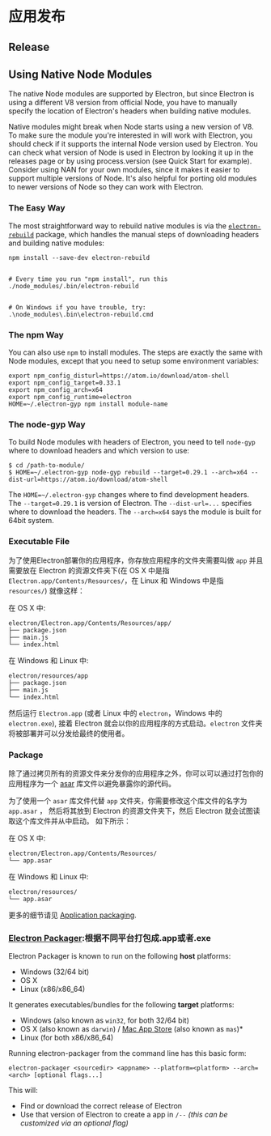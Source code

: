 # 应用发布

## Release

## Using Native Node Modules

The native Node modules are supported by Electron, but since Electron is using a different V8 version from official Node, you have to manually specify the location of Electron's headers when building native modules.

Native modules might break when Node starts using a new version of V8. To make sure the module you're interested in will work with Electron, you should check if it supports the internal Node version used by Electron. You can check what version of Node is used in Electron by looking it up in the releases page or by using process.version \(see Quick Start for example\). Consider using NAN for your own modules, since it makes it easier to support multiple versions of Node. It's also helpful for porting old modules to newer versions of Node so they can work with Electron.

### The Easy Way

The most straightforward way to rebuild native modules is via the [`electron-rebuild`](https://github.com/paulcbetts/electron-rebuild) package, which handles the manual steps of downloading headers and building native modules:

```text
npm install --save-dev electron-rebuild


# Every time you run "npm install", run this
./node_modules/.bin/electron-rebuild


# On Windows if you have trouble, try:
.\node_modules\.bin\electron-rebuild.cmd
```

### The npm Way

You can also use `npm` to install modules. The steps are exactly the same with Node modules, except that you need to setup some environment variables:

```text
export npm_config_disturl=https://atom.io/download/atom-shell
export npm_config_target=0.33.1
export npm_config_arch=x64
export npm_config_runtime=electron
HOME=~/.electron-gyp npm install module-name
```

### The node-gyp Way

To build Node modules with headers of Electron, you need to tell `node-gyp` where to download headers and which version to use:

```text
$ cd /path-to-module/
$ HOME=~/.electron-gyp node-gyp rebuild --target=0.29.1 --arch=x64 --dist-url=https://atom.io/download/atom-shell
```

The `HOME=~/.electron-gyp` changes where to find development headers. The `--target=0.29.1` is version of Electron. The `--dist-url=...` specifies where to download the headers. The `--arch=x64` says the module is built for 64bit system.

### Executable File

为了使用Electron部署你的应用程序，你存放应用程序的文件夹需要叫做 `app` 并且需要放在 Electron 的资源文件夹下\(在 OS X 中是指 `Electron.app/Contents/Resources/`，在 Linux 和 Windows 中是指 `resources/`\) 就像这样：

在 OS X 中:

```text
electron/Electron.app/Contents/Resources/app/
├── package.json
├── main.js
└── index.html
```

在 Windows 和 Linux 中:

```text
electron/resources/app
├── package.json
├── main.js
└── index.html
```

然后运行 `Electron.app` \(或者 Linux 中的 `electron`，Windows 中的 `electron.exe`\), 接着 Electron 就会以你的应用程序的方式启动。`electron` 文件夹将被部署并可以分发给最终的使用者。

### Package

除了通过拷贝所有的资源文件来分发你的应用程序之外，你可以可以通过打包你的应用程序为一个 [asar](https://github.com/atom/asar) 库文件以避免暴露你的源代码。

为了使用一个 `asar` 库文件代替 `app` 文件夹，你需要修改这个库文件的名字为 `app.asar` ， 然后将其放到 Electron 的资源文件夹下，然后 Electron 就会试图读取这个库文件并从中启动。 如下所示：

在 OS X 中:

```text
electron/Electron.app/Contents/Resources/
└── app.asar
```

在 Windows 和 Linux 中:

```text
electron/resources/
└── app.asar
```

更多的细节请见 [Application packaging](https://github.com/atom/electron/blob/master/docs-translations/zh-CN/tutorial/application-packaging.md).

### [Electron Packager](https://github.com/electron-userland/electron-packager):根据不同平台打包成.app或者.exe

Electron Packager is known to run on the following **host** platforms:

* Windows \(32/64 bit\)
* OS X
* Linux \(x86/x86\_64\)

It generates executables/bundles for the following **target** platforms:

* Windows \(also known as `win32`, for both 32/64 bit\)
* OS X \(also known as `darwin`\) / [Mac App Store](http://electron.atom.io/docs/v0.36.0/tutorial/mac-app-store-submission-guide/) \(also known as `mas`\)\*
* Linux \(for both x86/x86\_64\)

Running electron-packager from the command line has this basic form:

```text
electron-packager <sourcedir> <appname> --platform=<platform> --arch=<arch> [optional flags...]
```

This will:

* Find or download the correct release of Electron
* Use that version of Electron to create a app in `/--` _\(this can be customized via an optional flag\)_

